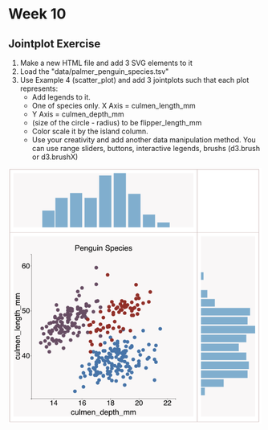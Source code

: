 # Week 10 
## Jointplot Exercise
<ol>
<li>Make a new HTML file and add 3 SVG elements to it</li>
<li>Load the "data/palmer_penguin_species.tsv"</li>
<li>Use Example 4 (scatter_plot) and add 3 jointplots such that each plot represents:
    
    
<ul>
    <li>
        Add legends to it.
    </li>
<li>
    One of species only.
<il>
X Axis = culmen_length_mm
</il>
<li>
    Y Axis = culmen_depth_mm
</li>
    <li>
        (size of the circle - radius) to be flipper_length_mm
    </li>
<li>
Color scale it by the island column.
</li>
<li>
Use your creativity and add another data  manipulation method. You can use range sliders, buttons, interactive legends, brushs (d3.brush or d3.brushX)
</li>
</ul>
</li>
</ol>

<img src="./images/Example4.png"/>

